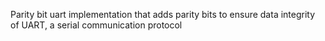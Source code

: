 Parity bit uart implementation that adds parity bits to ensure data integrity of UART, a serial communication protocol
